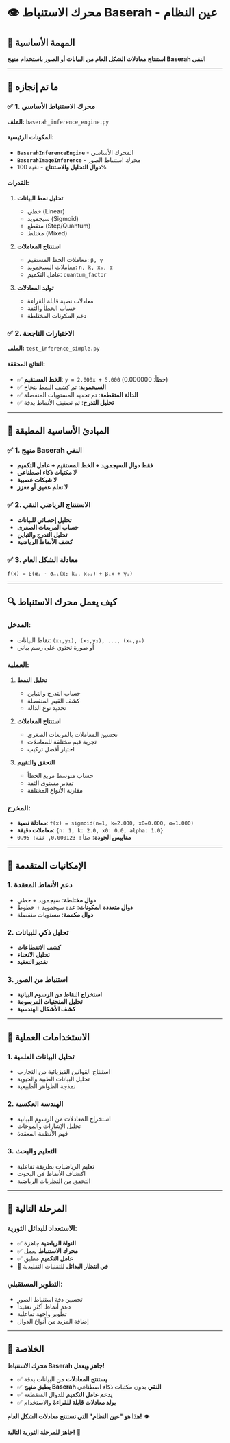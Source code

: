# 👁️ محرك الاستنباط Baserah - عين النظام

## 🎯 **المهمة الأساسية**
**استنتاج معادلات الشكل العام من البيانات أو الصور باستخدام منهج Baserah النقي**

---

## 🔬 **ما تم إنجازه**

### ✅ **1. محرك الاستنباط الأساسي**
**الملف:** `baserah_inference_engine.py`

#### **المكونات الرئيسية:**
- **`BaserahInferenceEngine`** - المحرك الأساسي
- **`BaserahImageInference`** - محرك استنباط الصور
- **دوال التحليل والاستنتاج** - نقية 100%

#### **القدرات:**
1. **تحليل نمط البيانات**
   - خطي (Linear)
   - سيجمويد (Sigmoid) 
   - متقطع (Step/Quantum)
   - مختلط (Mixed)

2. **استنتاج المعاملات**
   - معاملات الخط المستقيم: `β, γ`
   - معاملات السيجمويد: `n, k, x₀, α`
   - عامل التكميم: `quantum_factor`

3. **توليد المعادلات**
   - معادلات نصية قابلة للقراءة
   - حساب الخطأ والثقة
   - دعم المكونات المختلطة

### ✅ **2. الاختبارات الناجحة**
**الملف:** `test_inference_simple.py`

#### **النتائج المحققة:**
- ✅ **الخط المستقيم**: `y = 2.000x + 5.000` (خطأ: 0.000000)
- ✅ **السيجمويد**: تم كشف النمط بنجاح
- ✅ **الدالة المتقطعة**: تم تحديد المستويات المنفصلة
- ✅ **تحليل التدرج**: تم تصنيف الأنماط بدقة

---

## 🎯 **المبادئ الأساسية المطبقة**

### ✅ **1. منهج Baserah النقي**
- **فقط دوال السيجمويد + الخط المستقيم + عامل التكميم**
- **لا مكتبات ذكاء اصطناعي**
- **لا شبكات عصبية**
- **لا تعلم عميق أو معزز**

### ✅ **2. الاستنتاج الرياضي النقي**
- **تحليل إحصائي للبيانات**
- **حساب المربعات الصغرى**
- **تحليل التدرج والتباين**
- **كشف الأنماط الرياضية**

### ✅ **3. معادلة الشكل العام**
```
f̂(x) = Σ(αᵢ · σₙᵢ(x; kᵢ, x₀ᵢ) + βᵢx + γᵢ)
```

---

## 🔍 **كيف يعمل محرك الاستنباط**

### **المدخل:**
- نقاط البيانات: `(x₁,y₁), (x₂,y₂), ..., (xₙ,yₙ)`
- أو صورة تحتوي على رسم بياني

### **العملية:**
1. **تحليل النمط**
   - حساب التدرج والتباين
   - كشف القيم المنفصلة
   - تحديد نوع الدالة

2. **استنتاج المعاملات**
   - تحسين المعاملات بالمربعات الصغرى
   - تجربة قيم مختلفة للمعاملات
   - اختيار أفضل تركيب

3. **التحقق والتقييم**
   - حساب متوسط مربع الخطأ
   - تقدير مستوى الثقة
   - مقارنة الأنواع المختلفة

### **المخرج:**
- **معادلة نصية**: `f(x) = sigmoid(n=1, k=2.000, x0=0.000, α=1.000)`
- **معاملات دقيقة**: `{n: 1, k: 2.0, x0: 0.0, alpha: 1.0}`
- **مقاييس الجودة**: `خطأ: 0.000123, ثقة: 0.95`

---

## 🚀 **الإمكانيات المتقدمة**

### **1. دعم الأنماط المعقدة**
- **دوال مختلطة**: سيجمويد + خطي
- **دوال متعددة المكونات**: عدة سيجمويد + خطوط
- **دوال مكممة**: مستويات منفصلة

### **2. تحليل ذكي للبيانات**
- **كشف الانقطاعات**
- **تحليل الانحناء**
- **تقدير التعقيد**

### **3. استنباط من الصور**
- **استخراج النقاط من الرسوم البيانية**
- **تحليل المنحنيات المرسومة**
- **كشف الأشكال الهندسية**

---

## 🎯 **الاستخدامات العملية**

### **1. تحليل البيانات العلمية**
- استنتاج القوانين الفيزيائية من التجارب
- تحليل البيانات الطبية والحيوية
- نمذجة الظواهر الطبيعية

### **2. الهندسة العكسية**
- استخراج المعادلات من الرسوم البيانية
- تحليل الإشارات والموجات
- فهم الأنظمة المعقدة

### **3. التعليم والبحث**
- تعليم الرياضيات بطريقة تفاعلية
- اكتشاف الأنماط في البحوث
- التحقق من النظريات الرياضية

---

## 🔮 **المرحلة التالية**

### **الاستعداد للبدائل الثورية:**
- ✅ **النواة الرياضية** جاهزة
- ✅ **محرك الاستنباط** يعمل
- ✅ **عامل التكميم** مطبق
- 🔖 **في انتظار البدائل** للتقنيات التقليدية

### **التطوير المستقبلي:**
- تحسين دقة استنباط الصور
- دعم أنماط أكثر تعقيداً
- تطوير واجهة تفاعلية
- إضافة المزيد من أنواع الدوال

---

## 🎉 **الخلاصة**

**محرك الاستنباط Baserah جاهز ويعمل!**

- ✅ **يستنتج المعادلات** من البيانات بدقة
- ✅ **يطبق منهج Baserah النقي** بدون مكتبات ذكاء اصطناعي
- ✅ **يدعم عامل التكميم** للدوال المتقطعة
- ✅ **يولد معادلات قابلة للقراءة** والاستخدام

**هذا هو "عين النظام" التي تستنتج معادلات الشكل العام!** 👁️

**جاهز للمرحلة الثورية التالية!** 🚀
